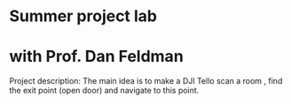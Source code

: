 # Summer project lab 

# with  Prof. Dan Feldman

Project description:
The main idea is to make a DJI Tello scan a room , find the exit point (open door) and navigate to this point. 
